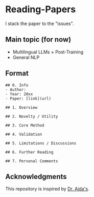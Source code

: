 # Reading-Papers
I stack the paper to the "issues".

## Main topic (for now)
* Multilingual LLMs × Post-Training
* General NLP

## Format
```
## 0. Info
- Author: 
- Year: 20xx
- Paper: [link](url)

## 1. Overview

## 2. Novelty / Utility

## 3. Core Method

## 4. Validation

## 5. Limitations / Discussions

## 6. Further Reading

## 7. Personal Comments
```

## Acknowledgments
This repository is inspired by [Dr. Aida's](https://github.com/a1da4/paper-survey).
